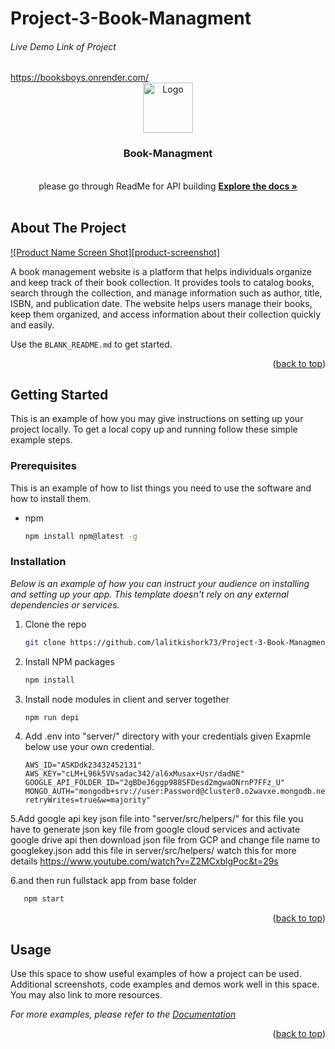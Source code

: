# Project-3-Book-Managment

<!-- Improved compatibility of back-to-top link: See: https://github.com/othneildrew/Best-README-Template/pull/73 -->

<h6>Live Demo Link of Project</h6>
<a href='https://booksboys.onrender.com/' target='_blank'>https://booksboys.onrender.com/</a>
<a name="readme-top"></a>
<!--
*** Thanks for checking out the Best-README-Template. If you have a suggestion
*** that would make this better, please fork the repo and create a pull request
*** or simply open an issue with the tag "enhancement".
*** Don't forget to give the project a star!
*** Thanks again! Now go create something AMAZING! :D
-->





<!-- PROJECT LOGO -->
<br />
<div align="center">
  <a href="https://github.com/othneildrew/Best-README-Template">
    <img src="images/logo.png" alt="Logo" width="80" height="80">
  </a>

  <h3 align="center">Book-Managment</h3>

  <p align="center">
    <br />
    please go through ReadMe for API building
    <a href="https://github.com/lalitkishork73/Project-3-Book-Managment/blob/server/README.md"><strong>Explore the docs »</strong></a>
    <br />
    <br />
  </p>
</div>






<!-- ABOUT THE PROJECT -->
## About The Project

[![Product Name Screen Shot][product-screenshot]](https://example.com)

A book management website is a platform that helps individuals organize and keep track of their book collection. It provides tools to catalog books, search through the collection, and manage information such as author, title, ISBN, and publication date. The website helps users manage their books, keep them organized, and access information about their collection quickly and easily.


Use the `BLANK_README.md` to get started.

<p align="right">(<a href="#readme-top">back to top</a>)</p>


<!-- GETTING STARTED -->
## Getting Started

This is an example of how you may give instructions on setting up your project locally.
To get a local copy up and running follow these simple example steps.

### Prerequisites

This is an example of how to list things you need to use the software and how to install them.
* npm
  ```sh
  npm install npm@latest -g
  ```

### Installation

_Below is an example of how you can instruct your audience on installing and setting up your app. This template doesn't rely on any external dependencies or services._

<!-- 1. Get a free API Key at [https://example.com](https://example.com) -->
1. Clone the repo
   ```sh
   git clone https://github.com/lalitkishork73/Project-3-Book-Managment.git
   ```
2. Install NPM packages
   ```sh
   npm install
   ```
3. Install node modules in client and server together
   ```sh
   npm run depi 
   ```
4. Add .env into  "server/" directory with your credentials given Exapmle below use your own credential.
    ```.env
   AWS_ID="ASKDdk23432452131"
   AWS_KEY="cLM+L96k5VVsadac342/al6xMusax+Usr/dadNE"
   GOOGLE_API_FOLDER_ID="2gBDeJ6ggp988SFDesd2mgwaONrnP7FFz_U"
   MONGO_AUTH="mongodb+srv://user:Password@cluster0.o2wavxe.mongodb.net/DataDB?retryWrites=true&w=majority"     
    
    ```
5.Add google api key json file into "server/src/helpers/" 
   for this file you have to generate json key file from google cloud services and activate google drive api 
   then download json file from GCP and change file name to googlekey.json 
   add this file in server/src/helpers/
   watch this for more details https://www.youtube.com/watch?v=Z2MCxblgPoc&t=29s

6.and then run fullstack app from base folder
```sh
   npm start
   ```
<p align="right">(<a href="#readme-top">back to top</a>)</p>



<!-- USAGE EXAMPLES -->
## Usage

Use this space to show useful examples of how a project can be used. Additional screenshots, code examples and demos work well in this space. You may also link to more resources.

_For more examples, please refer to the [Documentation](https://example.com)_

<p align="right">(<a href="#readme-top">back to top</a>)</p>




